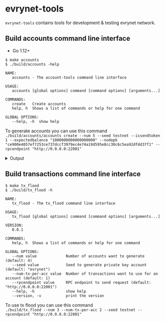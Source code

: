# evrynet-tools 

`evrynet-tools` contains tools for development & testing evrynet network.

## Build accounts command line interface
* Go 1.12+
```shell script
$ make accounts
$ ./build/accounts -help

NAME:
   accounts - The account-tools command line interface

USAGE:
   accounts [global options] command [command options] [arguments...]

COMMANDS:
   create   Create accounts
   help, h  Shows a list of commands or help for one command

GLOBAL OPTIONS:
   --help, -h  show help
```

To generate accounts you can use this command  
`./build/accounts/accounts create --num 5 --seed testnet --issendtoken 1 --expectedbalance "1000000000000000000" --nodepk "ce900e4057ef7253ce737dccf3979ec4e74a19d595e8cc30c6c5ea92dfdd37f1" --rpcendpoint "http://0.0.0.0:22001"`

<details>
<summary>Output</summary> 

```json 
{
	"private_key": "bd35ed6ecf65de973d82d81692075e24dd1c432f780cee3ab34cef5a56e1d751",
	"public_key": "043e9039812f828d3086d1f5383be5d0125c7a40049c2ed9aa02affa13ce897548902773446822333551bb31b07344a5212e6cdb4f7ca6fe6a73b92914dfb5bcb1",
	"address": "0x879B0b268dbA7668678FeFe283a9995FB5f8cBeb"
}
{
	"private_key": "deb1ff1f17ece293c576d5a0c1202af4fee9280791c0baa1d2e4e8659847f646",
	"public_key": "04fb49ad4df6cbf272f03f40ab722b00be9db48af075a8e957674e7402aa6c4fe531f665747155d035debedf453b04167049b2a6c2b1b1b3ea2bb44aec3ceaebc1",
	"address": "0xF44B353c9d3bAcdd1B22898a4b14372bC85a40cB"
}
{
	"private_key": "bc9d6000f18f5963c810515ed5b90dc1c2f11ce9f4027e82b08b6725daff404b",
	"public_key": "04678ab7ac69e9ea5bf967119977e9175ca00c12b13c20d4a49da940ea7e7839db1be998d8120ac2bc85d3019ec2d03fdadc39a3da88e1e66728061fb4f6e6ad8a",
	"address": "0x65fE8cc4E7ce281Afb5dC0B875DaB983D57522BD"
}
{
	"private_key": "db676ee7ff9cff6ed067d18e8e754ff3be955a5bba695ccde7d5c24645681251",
	"public_key": "0413f6148b74b15c9d14a6c0851643e9da948027e2fc39971c669cbde506618da8503050cc283c3ab0191aad10328b97c91710b80a02db81c7b77583cccbad5517",
	"address": "0xAE2c412B2651d3aABce6F2F67Ab079f5B06a2ADd"
}
{
	"private_key": "8d8546977f0f85f0ffd1399a813793c7f4a1d80ec66b9f66f5c09c6c46be86d5",
	"public_key": "04d097709ee34bf0c857eedb6599de9e3d1b0aaee7b5b6332c3faee5115ddf677f5e919ca602966211c939cad329d6aa123269f4af84c4257cb78b4d1b551d27ba",
	"address": "0x844e6d9b98c88924a042514d218c415406cE1846"
}
```
</details>

## Build transactions command line interface  
```shell script
$ make tx_flood
$ ./build/tx_flood -h

NAME:
   tx_flood - The tx_flood command line interface

USAGE:
   tx_flood [global options] command [command options] [arguments...]

VERSION:
   0.0.1

COMMANDS:
   help, h  Shows a list of commands or help for one command

GLOBAL OPTIONS:
   --num value             Number of accounts want to generate (default: 4)
   --seed value            Seed to generate private key account (default: "evrynet")
   --num-tx-per-acc value  Number of transactions want to use for an account (default: 1)
   --rpcendpoint value     RPC endpoint to send request (default: "http://0.0.0.0:22001")
   --help, -h              show help
   --version, -v           print the version
```  
To use tx flood you can use this command  
`./build/tx_flood --num 3 --num-tx-per-acc 2 --seed testnet --rpcendpoint "http://0.0.0.0:22001"`